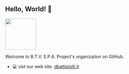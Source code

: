 ## Hello, World! :wave:
<p align="left">
  <img src="https://avatars.githubusercontent.com/u/153722991?s=400" width="100">
</p>

Welcome to B.T.V. S.P.A. Project's organization on GitHub.

* :computer: vist our web site.  [dbattistolli.it](https://www.battistolli.it/)
